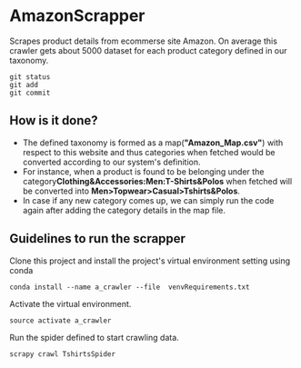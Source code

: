 # AmazonScrapper
Scrapes product details from ecommerse site Amazon. On average this crawler gets about 5000 dataset for each product category defined in our taxonomy.

```
git status
git add
git commit
```
## How is it done?
- The defined taxonomy is formed as a map(**"Amazon_Map.csv"**) with respect to this website and thus categories when fetched would be converted according to our system's definition. 
- For instance, when a product is found to be belonging under the category**Clothing&Accessories:Men:T-Shirts&Polos** when fetched  will be converted into **Men>Topwear>Casual>Tshirts&Polos**.
- In case if any new category comes up, we can simply run the code again after adding the category details in the map file.

## Guidelines to run the scrapper
Clone this project and install the project's virtual environment setting using conda 
```
conda install --name a_crawler --file  venvRequirements.txt
```
Activate the virtual environment.
```
source activate a_crawler
```
Run the spider defined to start crawling data.
```
scrapy crawl TshirtsSpider
```
